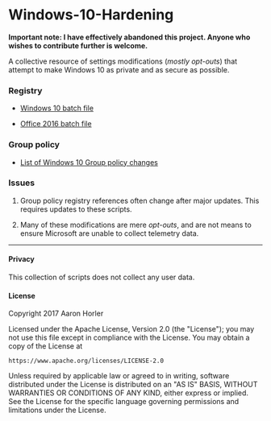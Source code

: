 # Windows-10-Hardening

**Important note: I have effectively abandoned this project. Anyone who wishes to contribute further is welcome.**

A collective resource of settings modifications (*mostly opt-outs*) that attempt to make Windows 10 as private and as secure as possible.

### Registry

* [Windows 10 batch file](../master/registry/windows10.bat)

* [Office 2016 batch file](../master/registry/office2016.bat)

### Group policy

* [List of Windows 10 Group policy changes](../master/group_policy/windows10.MD)

### Issues

1. Group policy registry references often change after major updates. This requires updates to these scripts.

2. Many of these modifications are mere *opt-outs*, and are not means to ensure Microsoft are unable to collect telemetry data.

---

#### Privacy

This collection of scripts does not collect any user data. 

#### License

Copyright 2017 Aaron Horler

Licensed under the Apache License, Version 2.0 (the "License");
you may not use this file except in compliance with the License.
You may obtain a copy of the License at

    https://www.apache.org/licenses/LICENSE-2.0

Unless required by applicable law or agreed to in writing, software
distributed under the License is distributed on an "AS IS" BASIS,
WITHOUT WARRANTIES OR CONDITIONS OF ANY KIND, either express or implied.
See the License for the specific language governing permissions and
limitations under the License.
